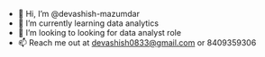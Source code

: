 - 👋 Hi, I’m @devashish-mazumdar
- 🌱 I’m currently learning data analytics
- 💞️ I’m looking to looking for data analyst role
- 📫 Reach me out at devashish0833@gmail.com or 8409359306


<!---
decvashish-mazumdar/decvashish-mazumdar is a ✨ special ✨ repository because its `README.md` (this file) appears on your GitHub profile.
You can click the Preview link to take a look at your changes.
--->
